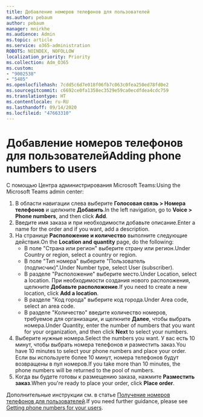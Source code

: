 ```yaml
---
title: Добавление номеров телефонов для пользователей
ms.author: pebaum
author: pebaum
manager: mnirkhe
ms.audience: Admin
ms.topic: article
ms.service: o365-administration
ROBOTS: NOINDEX, NOFOLLOW
localization_priority: Priority
ms.collection: Adm_O365
ms.custom:
- "9002538"
- "5485"
ms.openlocfilehash: 7cdd5c6d7e018f06fb7c063c0fea250ed78fd0e2
ms.sourcegitcommit: c6692ce0fa1358ec3529e59ca0ecdfdea4cdc759
ms.translationtype: HT
ms.contentlocale: ru-RU
ms.lasthandoff: 09/14/2020
ms.locfileid: "47663310"
---
```

# <a name="adding-phone-numbers-to-users"></a><span data-ttu-id="7d348-102">Добавление номеров телефонов для пользователей</span><span class="sxs-lookup"><span data-stu-id="7d348-102">Adding phone numbers to users</span></span>

<span data-ttu-id="7d348-103">С помощью Центра администрирования Microsoft Teams:</span><span class="sxs-lookup"><span data-stu-id="7d348-103">Using the Microsoft Teams admin center:</span></span>

1. <span data-ttu-id="7d348-104">В области навигации слева выберите **Голосовая связь > Номера телефонов** и щелкните **Добавить**.</span><span class="sxs-lookup"><span data-stu-id="7d348-104">In the left navigation, go to **Voice > Phone numbers**, and then click **Add**.</span></span>
2. <span data-ttu-id="7d348-105">Введите имя заказа и при необходимости добавьте описание.</span><span class="sxs-lookup"><span data-stu-id="7d348-105">Enter a name for the order and if you want, add a description.</span></span>
3. <span data-ttu-id="7d348-106">На странице **Расположение и количество** выполните следующие действия.</span><span class="sxs-lookup"><span data-stu-id="7d348-106">On the **Location and quantity** page, do the following:</span></span>
    - <span data-ttu-id="7d348-107">В поле "Страна или регион" выберите страну или регион.</span><span class="sxs-lookup"><span data-stu-id="7d348-107">Under Country or region, select a country or region.</span></span>
    - <span data-ttu-id="7d348-108">В поле "Тип номера" выберите "Пользователь (подписчик)".</span><span class="sxs-lookup"><span data-stu-id="7d348-108">Under Number type, select User (subscriber).</span></span>
    - <span data-ttu-id="7d348-109">В разделе "Расположение" выберите место.</span><span class="sxs-lookup"><span data-stu-id="7d348-109">Under Location, select a location.</span></span> <span data-ttu-id="7d348-110">При необходимости создания нового расположения, щелкните **Добавьте расположение**.</span><span class="sxs-lookup"><span data-stu-id="7d348-110">If you need to create a new location, click **Add a location**.</span></span>
    - <span data-ttu-id="7d348-111">В разделе "Код города" выберите код города.</span><span class="sxs-lookup"><span data-stu-id="7d348-111">Under Area code, select an area code.</span></span>
    - <span data-ttu-id="7d348-112">В разделе "Количество" введите количество номеров, требуемое для организации, и щелкните **Далее**, чтобы выбрать номера.</span><span class="sxs-lookup"><span data-stu-id="7d348-112">Under Quantity, enter the number of numbers that you want for your organization, and then click **Next** to select your numbers.</span></span>
4. <span data-ttu-id="7d348-113">Выберите нужные номера.</span><span class="sxs-lookup"><span data-stu-id="7d348-113">Select the numbers you want.</span></span> <span data-ttu-id="7d348-114">У вас есть 10 минут, чтобы выбрать номера телефонов и разместить заказ.</span><span class="sxs-lookup"><span data-stu-id="7d348-114">You have 10 minutes to select your phone numbers and place your order.</span></span> <span data-ttu-id="7d348-115">Если вы используете более 10 минут, номера телефонов будут возвращены в пул номеров.</span><span class="sxs-lookup"><span data-stu-id="7d348-115">If you take more than 10 minutes, the phone numbers will be returned to the pool of numbers.</span></span>
5. <span data-ttu-id="7d348-116">Когда вы будете готовы к размещению заказа, нажмите **Разместить заказ**.</span><span class="sxs-lookup"><span data-stu-id="7d348-116">When you're ready to place your order, click **Place order**.</span></span>

<span data-ttu-id="7d348-117">Дополнительные инструкции см. в статье [Получение номеров телефонов для пользователей](https://docs.microsoft.com/microsoftteams/getting-phone-numbers-for-your-users).</span><span class="sxs-lookup"><span data-stu-id="7d348-117">If you need further guidance, please see [Getting phone numbers for your users](https://docs.microsoft.com/microsoftteams/getting-phone-numbers-for-your-users).</span></span>

